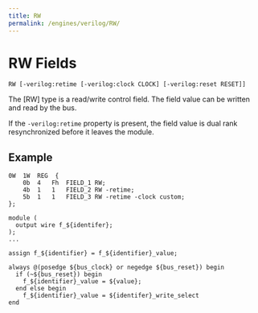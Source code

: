 ```yaml
---
title: RW
permalink: /engines/verilog/RW/
---
```

[{{page.title}}]: {{site.engine_baseurl}}/Verilog/Fields.pm


RW Fields
=========


```
RW [-verilog:retime [-verilog:clock CLOCK] [-verilog:reset RESET]]

```

The [RW] type is a read/write control field.  The field value can be
written and read by the bus.

If the `-verilog:retime` property is present, the field value is dual rank
resynchronized before it leaves the module.







Example
-------


```
0W	1W	REG  {
	0b	4	Fh	FIELD_1	RW;
	4b	1	1	FIELD_2	RW -retime;
	5b	1	1	FIELD_3	RW -retime -clock custom;
};
```


```
module (
  output wire f_${identifer};
);
...

assign f_${identifier} = f_${identifier}_value;

always @(posedge ${bus_clock} or negedge ${bus_reset}) begin
  if (~${bus_reset}) begin
    f_${identifier}_value = ${value};
  end else begin
    f_${identifier}_value = ${identifer}_write_select 
end
```
